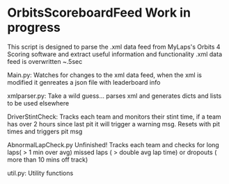# OrbitsScoreboardFeed Work in progress

This script is designed to parse the .xml data feed from MyLaps's Orbits 4 Scoring software and extract useful information and functionality
.xml data feed is overwritten ~.5sec

Main.py:
Watches for changes to the xml data feed, when the xml is modified it genreates a json file with leaderboard info

xmlparser.py:
Take a wild guess... parses xml and generates dicts and lists to be used elsewhere

DriverStintCheck:
Tracks each team and monitors their stint time, if a team has over 2 hours since last pit it will trigger a warning msg.
Resets with pit times and triggers pit msg

AbnormalLapCheck.py
Unfinished! Tracks each team and checks for long laps( > 1 min over avg) missed laps ( > double avg lap time) or dropouts ( more than 10 mins off track)

util.py:
Utility functions
